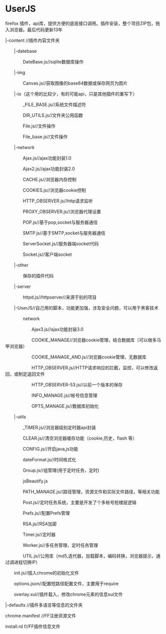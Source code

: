 # UserJS
firefox 插件，api库，提供方便的底层接口调用。插件安装，整个项目ZIP包，拖入浏览器。最后代码更新13年

|-content //插件内容文件夹

　　|-datebase

　　　　DateBase.js//sqlite数据库操作

　　|-img

　　　　Canvas.js//获取图像的base64数据或保存网页为图片

　　|-io（这个用的比较少，有的可能api，只是其他插件的重写下）

　　　　_FILE_BASE.js//系统文件描述符

　　　　DIR_UTILS.js//文件夹公用函数

　　　　File.js//文件操作

　　　　File_base.js//文件操作

　　|-network

　　　　Ajax.js//ajax功能封装1.0

　　　　Ajax2.js//ajax功能封装2.0

　　　　CACHE.js//浏览器内存控制

　　　　COOKIES.js//浏览器cookie控制

　　　　HTTP_OBSERVER.js//http请求监听

　　　　PROXY_OBSERVER.js//浏览器代理设置

　　　　POP.js//基于pop,socket与服务器通信

　　　　SMTP.js//基于SMTP,socket与服务器通信

　　　　ServerSocket.js//服务器端socket代码

　　　　Socket.js//客户端socket

　　|-other

　　　　保存的插件代码

　　|-server

　　　　httpd.js//httpserver//来源于别的项目

　　|-UserJS//自己用的脚本，功能更加强，涉及安全问题，可以用于黑客技术

　　　　network

　　　　　　Ajax3.js//ajax功能封装3.0

　　　　　　COOKIE_MANAGE//浏览器cookie管理，结合数据库（可以做多马甲浏览器）

　　　　　　COOKIE_MANAGE_AND.js//浏览器cookie管理，无数据库

　　　　　　HTTP_OBSERVER.js//HTTP请求响应的拦截，监控，可以修改返回，或制定返回文件

　　　　　　HTTP_OBSERVER-53.js//以前一个版本的保存

　　　　　　INFO_MANAGE.js//帐号信息管理

　　　　　　OPTS_MANAGE.js//数据库初始化

　　|-utils

　　　　_TIMER.js//浏览器级别定时器api封装

　　　　CLEAR.js//清空浏览器缓存功能（cookie,历史，flash 等）

　　　　CONFIG.js//开启java,js功能

　　　　dateFormat.js//时间格式化

　　　　Group.js//组管理(用于定时任务，定时)

　　　　jsBeautify.js

　　　　PATH_MANAGE.js//路径管理，资源文件和实际文件路径，等相关功能

　　　　Post.js//定时任务系统，主要是开发了个多帐号抢楼层逻辑

　　　　Prefs.js//配置Prefs管理

　　　　RSA.js//RSA加密

　　　　Timer.js//定时器

　　　　Worker.js//多任务管理，定时任务管理

　　　　UTIL.js//公用库（md5,迭代器，加载脚本，编码转换，浏览器提示，通过调进程切换IP）

　　init.js//插入chrome的初始化文件

　　options.json//配置短路径配置文件，主要用于require

　　overlay.xul//插件载入，修改chrome元素的信息xul文件

|-defaults //插件多语言等信息的文件夹

chrome.manifest //FF注册资源文件

install.rd f//FF插件信息文件
